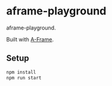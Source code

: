 # aframe-playground

aframe-playground.

Built with [A-Frame](https://aframe.io).

## Setup

```sh
npm install
npm run start
```
